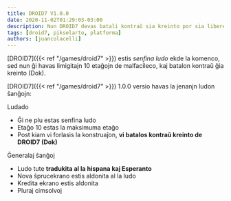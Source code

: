 ```yaml
---
title: DROID7 V1.0.0
date: 2020-11-02T01:29:03-03:00
description: Nun DROID7 devas batali kontraŭ sia kreinto por sia libereco
tags: [droid7, pikselarto, platforma]
authors: [juancolacelli]
---
```


[DROID7]({{< ref "/games/droid7" >}}) estis *senfina ludo* ekde la komenco, sed nun ĝi havas limigitajn 10 etaĝojn de malfacileco, kaj batalon kontraŭ ĝia kreinto (Dok).

[DROID7]({{< ref "/games/droid7" >}}) 1.0.0 versio havas la jenanjn ludon ŝanĝojn:

Ludado

* Ĝi ne plu estas senfina ludo
* Etaĝo 10 estas la maksimuma etaĝo
* Post kiam vi forlasis la konstruaĵon, **vi batalos kontraŭ kreinto de DROID7 (Dok)**

Ĝeneralaj ŝanĝoj

* Ludo tute **tradukita al la hispana kaj Esperanto**
* Nova ŝprucekrano estis aldonita al la ludo
* Kredita ekrano estis aldonita
* Pluraj cimsolvoj
